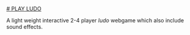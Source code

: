 [# PLAY LUDO](https://nnboru.github.io/ludo)

A light weight interactive 2-4 player _ludo_ webgame which also include sound effects. 